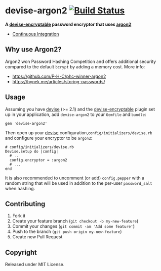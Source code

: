 devise-argon2 [![Build Status](https://secure.travis-ci.org/erdostom/devise-argon2.png)][Continuous Integration]
=============

**A [devise-encryptable] password encryptor that uses [argon2]**

  * [Continuous Integration]

[Continuous Integration]: http://travis-ci.org/erdostom/devise-argon2 "Continuous integration @ travis-ci.org"

[argon2]: https://github.com/technion/ruby-argon2
[devise]: https://github.com/plataformatec/devise
[devise-encryptable]: https://github.com/plataformatec/devise-encryptable

## Why use Argon2?

Argon2 won Password Hashing Competition and offers additional security compared to the default `bcrypt` by adding a memory cost. More info:

- https://github.com/P-H-C/phc-winner-argon2
- https://hynek.me/articles/storing-passwords/

## Usage

Assuming you have [devise] (>= 2.1) and the [devise-encryptable] plugin
set up in your application, add `devise-argon2` to your `Gemfile` and `bundle`:

    gem 'devise-argon2'

Then open up your [devise] configuration,`config/initializers/devise.rb` and configure your encryptor to be `argon2`:

    # config/initializers/devise.rb
    Devise.setup do |config|
      # ..
      config.encryptor = :argon2
      # ...
    end

It is also recommended to uncomment (or add) `config.pepper` with a random
string that will be used in addition to the per-user `password_salt` when hashing.

## Contributing

1. Fork it
2. Create your feature branch (`git checkout -b my-new-feature`)
3. Commit your changes (`git commit -am 'Add some feature'`)
4. Push to the branch (`git push origin my-new-feature`)
5. Create new Pull Request

## Copyright

Released under MIT License.
